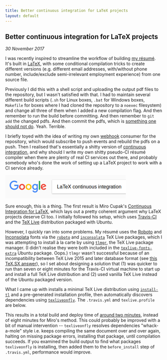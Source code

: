 ```yaml
---
title: Better continuous integration for LaTeX projects
layout: default
---
```


## Better continuous integration for LaTeX projects

*30 November 2017*

I was recently inspired to streamline the workflow of building [my résumé](https://github.com/alis0nc/alisonc-resume). It's built in [LaTeX](https://www.latex-project.org), with some conditional compilation tricks to create different versions (e.g. different email addresses, with/without phone number, include/exclude semi-irrelevant employment experience) from one source file. 

Previously I did this with a shell script and uploading the output pdf files to the repository, but I wasn't satisfied with that. I had to maintain several different build scripts (`.sh` for Linux boxes, `.bat` for Windows boxes, `Makefile` for boxes where I had cloned the repository to a `noexec` filesystem) and change all three of them when I added a new  compilation flag. And then remember to run the build before committing. And then remember to `git add` the changed pdfs. And then commit the pdfs, which is [something one should not do](https://development.robinwinslow.uk/2013/06/11/dont-ever-commit-binary-files-to-git/). Yeah. Terrible.

I briefly toyed with the idea of writing my own [webhook](https://developer.github.com/webhooks/) consumer for the repository, which would subscribe to push events and rebuild the pdfs on a push. Then I realised that's essentially a shitty version of [continuous integration](https://en.wikipedia.org/wiki/Continuous_integration), and why should I write my own shitty pseudo-CI résumé compiler when there are plenty of real CI services out there, and probably somebody who's done the work of setting up a LaTeX project to work with a CI service already.

![Google search bar: "LaTeX continuous integration"](/images/google-latex-ci.png)

Sure enough, this is a thing. The first result is Miro Cupak's [Continuous Integration for LaTeX](https://mirocupak.com/continuous-integration-for-latex/), which lays out a pretty coherent argument why LaTeX projects deserve CI too. I initially followed his setup, which uses [Travis-CI](https://travis-ci.org/) and the [TeX Live](https://www.tug.org/texlive/) distribution packaged with Ubuntu.

However, I quickly ran into some problems. My résumé uses the [Roboto](https://fonts.google.com/specimen/Roboto) and [Inconsolata](https://fonts.google.com/specimen/Inconsolata) fonts via the [`roboto`](https://ctan.org/pkg/roboto?lang=en) and [`inconsolata`](https://ctan.org/pkg/inconsolata?lang=en) TeX Live packages, which I was attempting to install à la carte by using [`tlmgr`](https://www.tug.org/texlive/tlmgr.html), the TeX Live package manager. (I didn't realise they were both included in the [`texlive-fonts-extra`](https://packages.ubuntu.com/xenial/texlive-fonts-extra) Ubuntu package. Oops.) `tlmgr` wasn't successful because of an incompatibility between TeX Live 2015 and later database format (see [this TeX.SX answer](https://tex.stackexchange.com/questions/313768/why-getting-this-error-tlmgr-unknown-directive/314797)), so I set about designing a solution that (1) was quicker to run than seven or eight minutes for the Travis-CI virtual machine to start up and install a full TeX Live distribution and (2) used vanilla TeX Live instead of the Ubuntu packaged version.

What I came up with installs a minimal TeX Live distribution using [`install-tl`](https://www.tug.org/texlive/quickinstall.html) and a pre-generated installation profile, then automatically discovers dependencies using [`texliveonfly`](https://ctan.org/pkg/texliveonfly?lang=en). The `.travis.yml` and `texlive.profile` are below.

<script src="https://gist.github.com/alis0nc/aac43724f3d30bc63e01710f7e55f90c.js"></script>

This results in a total build and deploy time of [around two minutes](https://travis-ci.org/alis0nc/alisonc-resume/builds), instead of eight minutes for Miro's method. This could probably be improved with a bit of manual intervention -- `texliveonfly` resolves dependencies "whack-a-mole" style i.e. keeps compiling the same document over and over again, halting on missing package errors, installing that package, until compilation succeeds. If you examined the build output to find what packages `texliveonfly` is installing, then added them to the `before_install` step of `.travis.yml`, performance would improve.

